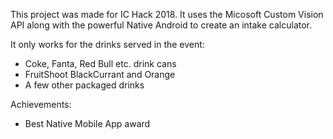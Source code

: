 This project was made for IC Hack 2018.
It uses the Micosoft Custom Vision API along with the powerful Native Android to create an intake calculator.

It only works for the drinks served in the event:
- Coke, Fanta, Red Bull etc. drink cans
- FruitShoot BlackCurrant and Orange
- A few other packaged drinks

Achievements:
- Best Native Mobile App award
